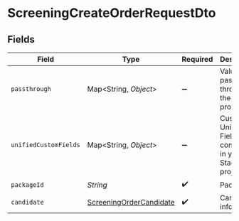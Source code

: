 # ScreeningCreateOrderRequestDto


## Fields

| Field                                                                                        | Type                                                                                         | Required                                                                                     | Description                                                                                  | Example                                                                                      |
| -------------------------------------------------------------------------------------------- | -------------------------------------------------------------------------------------------- | -------------------------------------------------------------------------------------------- | -------------------------------------------------------------------------------------------- | -------------------------------------------------------------------------------------------- |
| `passthrough`                                                                                | Map\<String, *Object*>                                                                       | :heavy_minus_sign:                                                                           | Value to pass through to the provider                                                        | {<br/>"other_known_names": "John Doe"<br/>}                                                  |
| `unifiedCustomFields`                                                                        | Map\<String, *Object*>                                                                       | :heavy_minus_sign:                                                                           | Custom Unified Fields configured in your StackOne project                                    | {<br/>"my_project_custom_field_1": "REF-1236",<br/>"my_project_custom_field_2": "some other value"<br/>} |
| `packageId`                                                                                  | *String*                                                                                     | :heavy_check_mark:                                                                           | Package ID                                                                                   | 54321                                                                                        |
| `candidate`                                                                                  | [ScreeningOrderCandidate](../../models/components/ScreeningOrderCandidate.md)                | :heavy_check_mark:                                                                           | Candidate information                                                                        |                                                                                              |